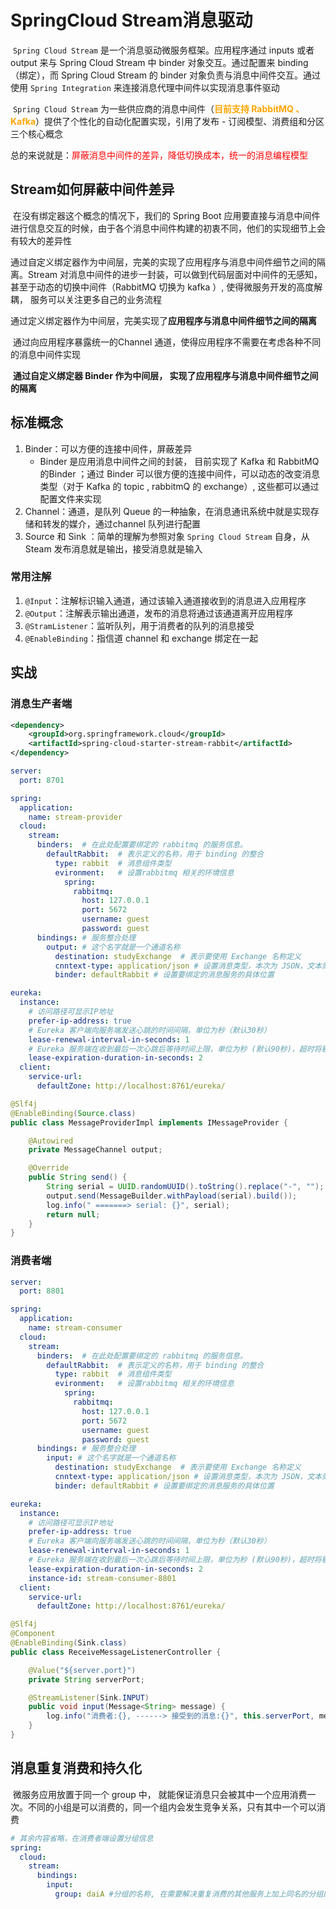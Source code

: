 # SpringCloud Stream消息驱动

​		`Spring Cloud Stream` 是一个消息驱动微服务框架。应用程序通过 inputs 或者 output 来与 Spring Cloud Stream 中 binder 对象交互。通过配置来 binding （绑定），而 Spring Cloud Stream 的 binder 对象负责与消息中间件交互。通过使用 `Spring Integration` 来连接消息代理中间件以实现消息事件驱动

​		`Spring Cloud Stream` 为一些供应商的消息中间件（<font color=orange>**目前支持 RabbitMQ 、Kafka**</font>）提供了个性化的自动化配置实现，引用了发布 - 订阅模型、消费组和分区三个核心概念

​		总的来说就是：<font color=red>屏蔽消息中间件的差异，降低切换成本，统一的消息编程模型</font>



## Stream如何屏蔽中间件差异

​		在没有绑定器这个概念的情况下，我们的 Spring Boot 应用要直接与消息中间件进行信息交互的时候，由于各个消息中间件构建的初衷不同，他们的实现细节上会有较大的差异性

​		通过自定义绑定器作为中间层，完美的实现了应用程序与消息中间件细节之间的隔离。Stream 对消息中间件的进步一封装，可以做到代码层面对中间件的无感知，甚至于动态的切换中间件（RabbitMQ 切换为 kafka ）, 使得微服务开发的高度解耦， 服务可以关注更多自己的业务流程

​		通过定义绑定器作为中间层，完美实现了**应用程序与消息中间件细节之间的隔离**

​		通过向应用程序暴露统一的Channel 通道，使得应用程序不需要在考虑各种不同的消息中间件实现

​		**通过自定义绑定器 Binder 作为中间层， 实现了应用程序与消息中间件细节之间的隔离**



## 标准概念

1. Binder：可以方便的连接中间件，屏蔽差异
   - Binder 是应用消息中间件之间的封装， 目前实现了 Kafka 和 RabbitMQ 的Binder ；通过 Binder 可以很方便的连接中间件，可以动态的改变消息类型（对于 Kafka 的 topic , rabbitmQ 的 exchange）, 这些都可以通过配置文件来实现
2. Channel：通道，是队列 Queue 的一种抽象，在消息通讯系统中就是实现存储和转发的媒介，通过channel 队列进行配置
3. Source 和 Sink ：简单的理解为参照对象 `Spring Cloud Stream` 自身，从 Steam 发布消息就是输出，接受消息就是输入



### 常用注解

1. `@Input`：注解标识输入通道，通过该输入通道接收到的消息进入应用程序
2. `@Output`：注解表示输出通道，发布的消息将通过该通道离开应用程序
3. `@StramListener`：监听队列，用于消费者的队列的消息接受
4. `@EnableBinding`：指信道 channel 和 exchange 绑定在一起





## 实战

### 消息生产者端

```xml
<dependency>
    <groupId>org.springframework.cloud</groupId>
    <artifactId>spring-cloud-starter-stream-rabbit</artifactId>
</dependency>
```



```yml
server:
  port: 8701

spring:
  application:
    name: stream-provider
  cloud:
    stream:
      binders:  # 在此处配置要绑定的 rabbitmq 的服务信息。
        defaultRabbit:  # 表示定义的名称，用于 binding 的整合
          type: rabbit  # 消息组件类型
          evironment:   # 设置rabbitmq 相关的环境信息
            spring:
              rabbitmq:
                host: 127.0.0.1
                port: 5672
                username: guest
                password: guest
      bindings: # 服务整合处理
        output: # 这个名字就是一个通道名称
          destination: studyExchange  # 表示要使用 Exchange 名称定义
          cnntext-type: application/json # 设置消息类型，本次为 JSON，文本则设置 "test/plan"
          binder: defaultRabbit # 设置要绑定的消息服务的具体位置

eureka:
  instance:
    # 访问路径可显示IP地址
    prefer-ip-address: true
    # Eureka 客户端向服务端发送心跳的时间间隔，单位为秒（默认30秒）
    lease-renewal-interval-in-seconds: 1
    # Eureka 服务端在收到最后一次心跳后等待时间上限，单位为秒 (默认90秒)，超时将剔除服务
    lease-expiration-duration-in-seconds: 2
  client:
    service-url:
      defaultZone: http://localhost:8761/eureka/
```



```java
@Slf4j
@EnableBinding(Source.class)
public class MessageProviderImpl implements IMessageProvider {

    @Autowired
    private MessageChannel output;

    @Override
    public String send() {
        String serial = UUID.randomUUID().toString().replace("-", "");
        output.send(MessageBuilder.withPayload(serial).build());
        log.info(" =======> serial: {}", serial);
        return null;
    }
}
```





### 消费者端

```yml
server:
  port: 8801

spring:
  application:
    name: stream-consumer
  cloud:
    stream:
      binders:  # 在此处配置要绑定的 rabbitmq 的服务信息。
        defaultRabbit:  # 表示定义的名称，用于 binding 的整合
          type: rabbit  # 消息组件类型
          evironment:   # 设置rabbitmq 相关的环境信息
            spring:
              rabbitmq:
                host: 127.0.0.1
                port: 5672
                username: guest
                password: guest
      bindings: # 服务整合处理
        input: # 这个名字就是一个通道名称
          destination: studyExchange  # 表示要使用 Exchange 名称定义
          cnntext-type: application/json # 设置消息类型，本次为 JSON，文本则设置 "test/plan"
          binder: defaultRabbit # 设置要绑定的消息服务的具体位置

eureka:
  instance:
    # 访问路径可显示IP地址
    prefer-ip-address: true
    # Eureka 客户端向服务端发送心跳的时间间隔，单位为秒（默认30秒）
    lease-renewal-interval-in-seconds: 1
    # Eureka 服务端在收到最后一次心跳后等待时间上限，单位为秒 (默认90秒)，超时将剔除服务
    lease-expiration-duration-in-seconds: 2
    instance-id: stream-consumer-8801
  client:
    service-url:
      defaultZone: http://localhost:8761/eureka/
```



```java
@Slf4j
@Component
@EnableBinding(Sink.class)
public class ReceiveMessageListenerController {

    @Value("${server.port}")
    private String serverPort;

    @StreamListener(Sink.INPUT)
    public void input(Message<String> message) {
        log.info("消费者:{}, ------> 接受到的消息:{}", this.serverPort, message);
    }
}
```



## 消息重复消费和持久化

​		微服务应用放置于同一个 group 中， 就能保证消息只会被其中一个应用消费一次。不同的小组是可以消费的，同一个组内会发生竞争关系，只有其中一个可以消费



```yml
# 其余内容省略，在消费者端设置分组信息
spring:
  cloud:
    stream:
      bindings: 
        input: 
          group: daiA #分组的名称, 在需要解决重复消费的其他服务上加上同名的分组即可
```

